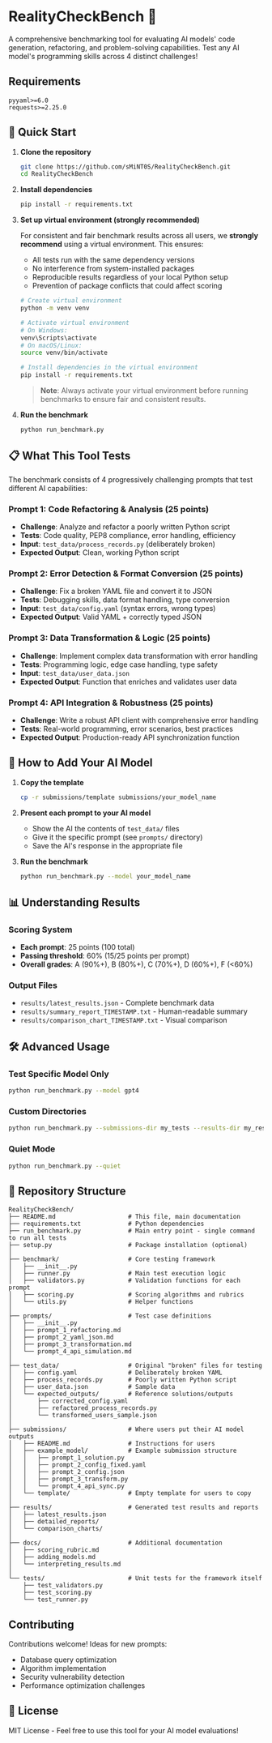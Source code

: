 # RealityCheckBench 🤖

A comprehensive benchmarking tool for evaluating AI models' code generation, refactoring, and problem-solving capabilities. Test any AI model's programming skills across 4 distinct challenges!

## Requirements

```
pyyaml>=6.0
requests>=2.25.0
```

## 🚀 Quick Start

1. **Clone the repository**

   ```bash
   git clone https://github.com/sMiNT0S/RealityCheckBench.git
   cd RealityCheckBench
   ```

2. **Install dependencies**

   ```bash
   pip install -r requirements.txt
   ```

3. **Set up virtual environment (strongly recommended)**

   For consistent and fair benchmark results across all users, we **strongly recommend** using a virtual environment. This ensures:
   - All tests run with the same dependency versions
   - No interference from system-installed packages
   - Reproducible results regardless of your local Python setup
   - Prevention of package conflicts that could affect scoring

   ```bash
   # Create virtual environment
   python -m venv venv

   # Activate virtual environment
   # On Windows:
   venv\Scripts\activate
   # On macOS/Linux:
   source venv/bin/activate

   # Install dependencies in the virtual environment
   pip install -r requirements.txt
   ```

   > **Note**: Always activate your virtual environment before running benchmarks to ensure fair and consistent results.

4. **Run the benchmark**

   ```bash
   python run_benchmark.py
   ```

## 📋 What This Tool Tests

The benchmark consists of 4 progressively challenging prompts that test different AI capabilities:

### Prompt 1: Code Refactoring & Analysis (25 points)

- **Challenge**: Analyze and refactor a poorly written Python script
- **Tests**: Code quality, PEP8 compliance, error handling, efficiency
- **Input**: `test_data/process_records.py` (deliberately broken)
- **Expected Output**: Clean, working Python script

### Prompt 2: Error Detection & Format Conversion (25 points)  

- **Challenge**: Fix a broken YAML file and convert it to JSON
- **Tests**: Debugging skills, data format handling, type conversion
- **Input**: `test_data/config.yaml` (syntax errors, wrong types)
- **Expected Output**: Valid YAML + correctly typed JSON

### Prompt 3: Data Transformation & Logic (25 points)

- **Challenge**: Implement complex data transformation with error handling
- **Tests**: Programming logic, edge case handling, type safety
- **Input**: `test_data/user_data.json`
- **Expected Output**: Function that enriches and validates user data

### Prompt 4: API Integration & Robustness (25 points)

- **Challenge**: Write a robust API client with comprehensive error handling
- **Tests**: Real-world programming, error scenarios, best practices
- **Expected Output**: Production-ready API synchronization function

## 🎯 How to Add Your AI Model

1. **Copy the template**

   ```bash
   cp -r submissions/template submissions/your_model_name
   ```

2. **Present each prompt to your AI model**
   - Show the AI the contents of `test_data/` files
   - Give it the specific prompt (see `prompts/` directory)
   - Save the AI's response in the appropriate file

3. **Run the benchmark**

   ```bash
   python run_benchmark.py --model your_model_name
   ```

## 📊 Understanding Results

### Scoring System

- **Each prompt**: 25 points (100 total)
- **Passing threshold**: 60% (15/25 points per prompt)
- **Overall grades**: A (90%+), B (80%+), C (70%+), D (60%+), F (<60%)

### Output Files

- `results/latest_results.json` - Complete benchmark data
- `results/summary_report_TIMESTAMP.txt` - Human-readable summary  
- `results/comparison_chart_TIMESTAMP.txt` - Visual comparison

## 🛠️ Advanced Usage

### Test Specific Model Only

```bash
python run_benchmark.py --model gpt4
```

### Custom Directories

```bash
python run_benchmark.py --submissions-dir my_tests --results-dir my_results
```

### Quiet Mode

```bash
python run_benchmark.py --quiet
```

## 📁 Repository Structure

```
RealityCheckBench/
├── README.md                    # This file, main documentation
├── requirements.txt             # Python dependencies
├── run_benchmark.py             # Main entry point - single command to run all tests
├── setup.py                     # Package installation (optional)
│
├── benchmark/                   # Core testing framework
│   ├── __init__.py
│   ├── runner.py                # Main test execution logic
│   ├── validators.py            # Validation functions for each prompt
│   ├── scoring.py               # Scoring algorithms and rubrics
│   └── utils.py                 # Helper functions
│
├── prompts/                     # Test case definitions
│   ├── __init__.py
│   ├── prompt_1_refactoring.md
│   ├── prompt_2_yaml_json.md
│   ├── prompt_3_transformation.md
│   └── prompt_4_api_simulation.md
│
├── test_data/                   # Original "broken" files for testing
│   ├── config.yaml              # Deliberately broken YAML
│   ├── process_records.py       # Poorly written Python script
│   ├── user_data.json           # Sample data
│   └── expected_outputs/        # Reference solutions/outputs
│       ├── corrected_config.yaml
│       ├── refactored_process_records.py
│       └── transformed_users_sample.json
│
├── submissions/                 # Where users put their AI model outputs
│   ├── README.md                # Instructions for users
│   ├── example_model/           # Example submission structure
│   │   ├── prompt_1_solution.py
│   │   ├── prompt_2_config_fixed.yaml
│   │   ├── prompt_2_config.json
│   │   ├── prompt_3_transform.py
│   │   └── prompt_4_api_sync.py
│   └── template/                # Empty template for users to copy
│
├── results/                     # Generated test results and reports
│   ├── latest_results.json
│   ├── detailed_reports/
│   └── comparison_charts/
│
├── docs/                        # Additional documentation
│   ├── scoring_rubric.md
│   ├── adding_models.md
│   └── interpreting_results.md
│
└── tests/                       # Unit tests for the framework itself
    ├── test_validators.py
    ├── test_scoring.py
    └── test_runner.py
```

## Contributing

Contributions welcome! Ideas for new prompts:

- Database query optimization
- Algorithm implementation
- Security vulnerability detection
- Performance optimization challenges

## 📝 License

MIT License - Feel free to use this tool for your AI model evaluations!
